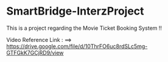 ﻿# SmartBridge-InterzProject

 This is a project regarding the Movie Ticket Booking System !!

 Video Reference Link : ==> https://drive.google.com/file/d/10ThrFO6uc8rdSLc5mg-GTFGkK7GCjRD9/view
 
